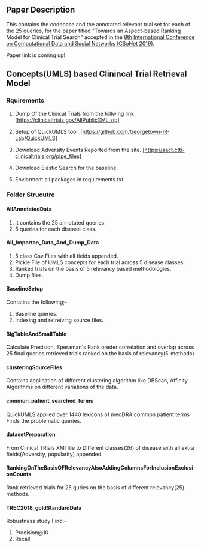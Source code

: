 ## Paper Description
This contains the codebase and the annotated relevant trial set for each of the 25 queries, for the paper titled "Towards an Aspect-based Ranking Model for Clinical Trial Search" accepted in the [8th International Conference on Computational Data and Social Networks (CSoNet 2019)](http://optnetsci.cise.ufl.edu/CSoNet/). 

Paper link is coming up!

## Concepts(UMLS) based Clinincal Trial Retrieval Model

### Rquirements
1. Dump Of the Clinical Trials from the follwing link.
[https://clinicaltrials.gov/AllPublicXML.zip]

2. Setup of QuickUMLS tool.
[https://github.com/Georgetown-IR-Lab/QuickUMLS]

3. Download Adversity Events Reported from the site.
[https://aact.ctti-clinicaltrials.org/pipe_files]

4. Download Elastic Search for the baseline.

4. Enviorment all packages in requirements.txt


### Folder Strucutre

#### AllAnnotatedData
1. It contains the 25 annotated queries.
2. 5 queries for each disease class.

#### All_Importan_Data_And_Dump_Data
1. 5 class Csv Files with all fields appended.
2. Pickle File of UMLS concepts for each trial across 5 disease classes.
3. Ranked trials on the basis of 5 relevancy based methodologies.
4. Dump files.

#### BaselineSetup
Contatins the following;-
1. Baseline queries.
2. Indexing and retreiving source files.

#### BigTableAndSmallTable
Calculate Precision, Speraman's Rank oreder correlation and overlap across 25 final queries retrieved trials ranked on the basis of relevancy(5-methods) 

#### clusteringSourceFiles
Contains application of different clustering algorithm like DBScan, Affinity Algorithms on different variations of the data.

#### common_patient_searched_terms
QuickUMLS applied over 1440 lexicons of medDRA common patient terms
Finds the problematic queries.

#### datasetPreparation
From Clinical TRials XMl file to Different classes(26) of disease with all extra fields(Adversity, popularity) appended.

#### RankingOnTheBasisOFRelevancyAlsoAddingColumnsForInclusionExclusionCounts
Rank retrieved trials for 25 quries on the basis of different relevancy(25) methods.

#### TREC2018_goldStandardData
Robustness study
Find:-
1. Precision@10
2. Recall

